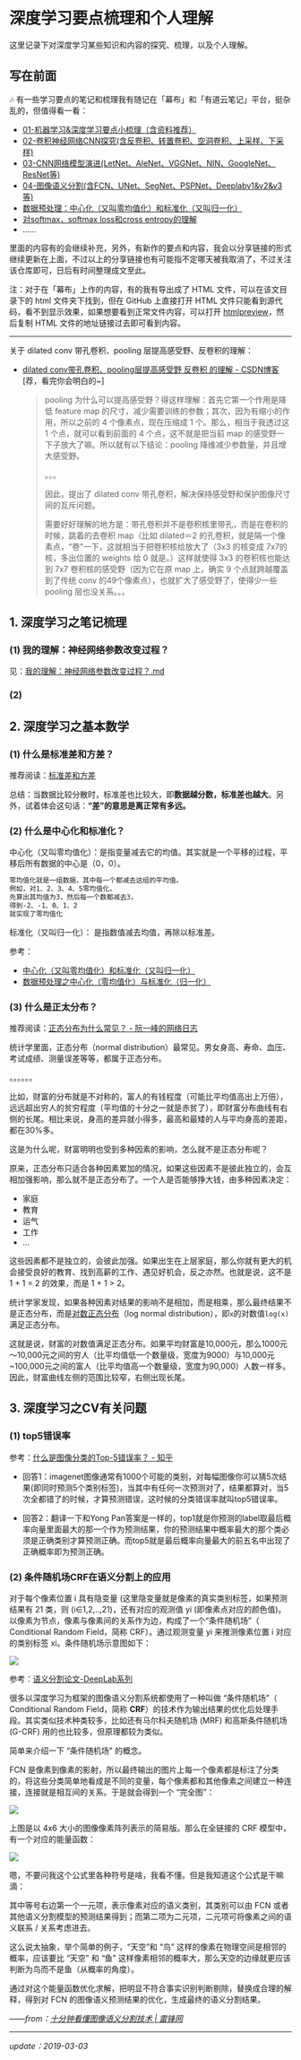 # 深度学习要点梳理和个人理解

这里记录下对深度学习某些知识和内容的探究、梳理，以及个人理解。



## 写在前面

:notes: 有一些学习要点的笔记和梳理我有随记在「幕布」和「有道云笔记」平台，挺杂乱的，但值得看一看：

- [01-机器学习&深度学习要点小梳理（含资料推荐）](https://mubu.com/doc/2E8oghDU78)
- [02-卷积神经网络CNN探究(含反卷积、转置卷积、空洞卷积、上采样、下采样)](https://mubu.com/doc/3LbSzN4z-8)
- [03-CNN网络模型演进(LetNet、AleNet、VGGNet、NIN、GoogleNet、ResNet等)](https://mubu.com/doc/2BFlc9r-B8)
- [04-图像语义分割(含FCN、UNet、SegNet、PSPNet、Deeplabv1&v2&v3等)](https://mubu.com/doc/1OEfnuDXAc)
- [数据预处理：中心化（又叫零均值化）和标准化（又叫归一化）](https://mubu.com/doc/2qC5u7sGw8)
- [对softmax，softmax loss和cross entropy的理解](https://mubu.com/doc/T0NtYmnFc)
- ……

里面的内容有的会继续补充，另外，有新作的要点和内容，我会以分享链接的形式继续更新在上面，不过以上的分享链接也有可能指不定哪天被我取消了，不过关注该仓库即可，日后有时间整理成文至此。

注：对于在「幕布」上作的内容，有的我有导出成了 HTML 文件，可以在该文目录下的 html 文件夹下找到，但在 GitHub 上直接打开 HTML 文件只能看到源代码，看不到显示效果，如果想要看到正常文件内容，可以打开  [htmlpreview](https://htmlpreview.github.io/)，然后复制 HTML 文件的地址链接过去即可看到内容。

---

关于 dilated conv 带孔卷积、pooling 层提高感受野、反卷积的理解：

- [dilated conv带孔卷积、pooling层提高感受野 反卷积 的理解 - CSDN博客](https://blog.csdn.net/jiachen0212/article/details/78548667)  [荐，看完你会明白的~]

  > pooling 为什么可以提高感受野？得这样理解：首先它第一个作用是降低 feature map 的尺寸，减少需要训练的参数；其次，因为有缩小的作用，所以之前的 4 个像素点，现在压缩成 1 个。那么，相当于我透过这 1 个点，就可以看到前面的 4 个点，这不就是把当前 map 的感受野一下子放大了嘛。所以就有以下结论：pooling 降维减少参数量，并且增大感受野。
  >
  > 。。。
  >
  > 因此，提出了 dilated conv 带孔卷积，解决保持感受野和保护图像尺寸间的互斥问题。
  >
  > 需要好好理解的地方是：带孔卷积并不是卷积核里带孔，而是在卷积的时候，跳着的去卷积 map（比如 dilated＝2 的孔卷积，就是隔一个像素点，“卷”一下，这就相当于把卷积核给放大了（3x3 的核变成 7x7的核，多出位置的 weights 给 0 就是。）这样就使得 3x3 的卷积核也能达到 7x7 卷积核的感受野（因为它在原 map 上，确实 9 个点就跨越覆盖到了传统 conv 的49个像素点），也就扩大了感受野了，使得少一些 pooling 层也没关系。。。





## 1. 深度学习之笔记梳理

### (1) 我的理解：神经网络参数改变过程？

见：[我的理解：神经网络参数改变过程？.md](./我的理解：神经网络参数改变过程？.md)

### (2) 





## 2. 深度学习之基本数学

### (1) 什么是标准差和方差？

推荐阅读：[标准差和方差](https://www.shuxuele.com/data/standard-deviation.html)

总结：当数据比较分散时，标准差也比较大，即**数据越分数，标准差也越大**。另外，试着体会这句话：**“差”的意思是离正常有多远。**

### (2) 什么是中心化和标准化？

中心化（又叫零均值化）：是指变量减去它的均值。其实就是一个平移的过程，平移后所有数据的中心是（0，0）。

``` xml
零均值化就是一组数据，其中每一个都减去这组的平均值。
例如，对1、2、3、4、5零均值化，
先算出其均值为3，然后每一个数都减去3，
得到-2、-1、0、1、2
就实现了零均值化
```

标准化（又叫归一化）： 是指数值减去均值，再除以标准差。

参考：

- [中心化（又叫零均值化）和标准化（又叫归一化）](https://blog.csdn.net/GoodShot/article/details/80373372)
- [数据预处理之中心化（零均值化）与标准化（归一化）](https://www.cnblogs.com/wangqiang9/p/9285594.html)

### (3) 什么是正太分布？

推荐阅读：[正态分布为什么常见？ - 阮一峰的网络日志](http://www.ruanyifeng.com/blog/2017/08/normal-distribution.html)

统计学里面，正态分布（normal distribution）最常见。男女身高、寿命、血压、考试成绩、测量误差等等，都属于正态分布。

。。。。。。

比如，财富的分布就是不对称的，富人的有钱程度（可能比平均值高出上万倍），远远超出穷人的贫穷程度（平均值的十分之一就是赤贫了），即财富分布曲线有右侧的长尾。相比来说，身高的差异就小得多，最高和最矮的人与平均身高的差距，都在30%多。

这是为什么呢，财富明明也受到多种因素的影响，怎么就不是正态分布呢？

原来，正态分布只适合各种因素累加的情况，如果这些因素不是彼此独立的，会互相加强影响，那么就不是正态分布了。一个人是否能够挣大钱，由多种因素决定：

- 家庭
- 教育
- 运气
- 工作
- ...

这些因素都不是独立的，会彼此加强。如果出生在上层家庭，那么你就有更大的机会接受良好的教育、找到高薪的工作、遇见好机会，反之亦然。也就是说，这不是 1 + 1 = 2 的效果，而是 1 + 1 > 2。

统计学家发现，如果各种因素对结果的影响不是相加，而是相乘，那么最终结果不是正态分布，而是[对数正态分布](https://baike.baidu.com/item/%E5%AF%B9%E6%95%B0%E6%AD%A3%E6%80%81%E5%88%86%E5%B8%83)（log normal distribution），即`x`的对数值`log(x)`满足正态分布。

这就是说，财富的对数值满足正态分布。如果平均财富是10,000元，那么1000元～10,000元之间的穷人（比平均值低一个数量级，宽度为9000）与10,000元~100,000元之间的富人（比平均值高一个数量级，宽度为90,000）人数一样多。因此，财富曲线左侧的范围比较窄，右侧出现长尾。



## 3. 深度学习之CV有关问题

### (1) top5错误率

参考：[什么是图像分类的Top-5错误率？ - 知乎](https://www.zhihu.com/question/36463511)

- 回答1：imagenet图像通常有1000个可能的类别，对每幅图像你可以猜5次结果(即同时预测5个类别标签)，当其中有任何一次预测对了，结果都算对，当5次全都错了的时候，才算预测错误，这时候的分类错误率就叫top5错误率。

- 回答2：翻译一下和Yong Pan答案是一样的，top1就是你预测的label取最后概率向量里面最大的那一个作为预测结果，你的预测结果中概率最大的那个类必须是正确类别才算预测正确。而top5就是最后概率向量最大的前五名中出现了正确概率即为预测正确。

### (2) 条件随机场CRF在语义分割上的应用

对于每个像素位置 i 具有隐变量 (这里隐变量就是像素的真实类别标签，如果预测结果有 21 类，则 (i∈1,2,..,21)，还有对应的观测值 yi (即像素点对应的颜色值)。以像素为节点，像素与像素间的关系作为边，构成了一个“条件随机场”（ Conditional Random Field，简称 CRF）。通过观测变量 yi 来推测像素位置 i 对应的类别标签 xi。条件随机场示意图如下：

![](https://img-1256179949.cos.ap-shanghai.myqcloud.com/20190303194042.png)

参考：[语义分割论文-DeepLab系列](http://t.cn/E2z2Bs6)

很多以深度学习为框架的图像语义分割系统都使用了一种叫做 “条件随机场”（ Conditional Random Field，简称 **CRF**）的技术作为输出结果的优化后处理手段。其实类似技术种类较多，比如还有马尔科夫随机场 (MRF) 和高斯条件随机场 (G-CRF) 用的也比较多，但原理都较为类似。

简单来介绍一下 “条件随机场” 的概念。

FCN 是像素到像素的影射，所以最终输出的图片上每一个像素都是标注了分类的，将这些分类简单地看成是不同的变量，每个像素都和其他像素之间建立一种连接，连接就是相互间的关系。于是就会得到一个 “完全图”：

![](https://img-1256179949.cos.ap-shanghai.myqcloud.com/20190303194723.png)



上图是以 4x6 大小的图像像素阵列表示的简易版。那么在全链接的 CRF 模型中，有一个对应的能量函数：

![](https://img-1256179949.cos.ap-shanghai.myqcloud.com/20190303194936.png)

嗯，不要问我这个公式里各种符号是啥，我看不懂。但是我知道这个公式是干嘛滴：

其中等号右边第一个一元项，表示像素对应的语义类别，其类别可以由 FCN 或者其他语义分割模型的预测结果得到；而第二项为二元项，二元项可将像素之间的语义联系 / 关系考虑进去。

这么说太抽象，举个简单的例子，“天空”和 “鸟” 这样的像素在物理空间是相邻的概率，应该要比 “天空” 和 “鱼” 这样像素相邻的概率大，那么天空的边缘就更应该判断为鸟而不是鱼（从概率的角度）。

通过对这个能量函数优化求解，把明显不符合事实识别判断剔除，替换成合理的解释，得到对 FCN 的图像语义预测结果的优化，生成最终的语义分割结果。

*——from：[十分钟看懂图像语义分割技术 | 雷锋网](https://www.leiphone.com/news/201705/YbRHBVIjhqVBP0X5.html)*





---

*update：2019-03-03* 
